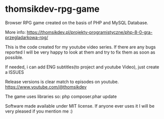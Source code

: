 # thomsikdev-rpg-game
Browser RPG game created on the basis of PHP and MySQL Database.

More info:
https://thomsikdev.pl/projekty-programistyczne/php-8-0-gra-przegladarkowa-rpg/

This is the code created for my youtube video series. If there are any bugs reported I will be very happy to look at them and try to fix them as soon as possible.

If needed, i can add ENG subtitles(to project and youtube Video), just create a ISSUES

Release versions is clear match to episodes on youtube.
https://www.youtube.com/@thomsikdev

The game uses libraries so:
php composer.phar update

Software made available under MIT license. 
If anyone ever uses it I will be very pleased if you mention me :)


